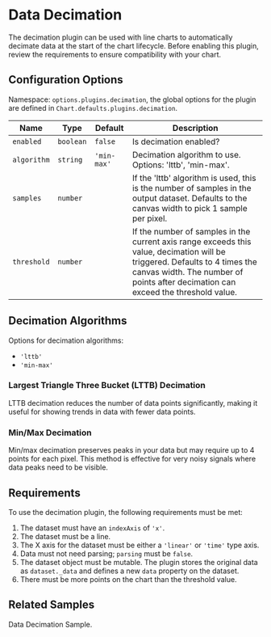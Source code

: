 # Data Decimation

The decimation plugin can be used with line charts to automatically decimate data at the start of the chart lifecycle. Before enabling this plugin, review the requirements to ensure compatibility with your chart.

## Configuration Options

Namespace: `options.plugins.decimation`, the global options for the plugin are defined in `Chart.defaults.plugins.decimation`.

| Name        | Type     | Default      | Description                                                                 |
|-------------|----------|--------------|-----------------------------------------------------------------------------|
| `enabled`   | `boolean`| `false`      | Is decimation enabled?                                                     |
| `algorithm` | `string` | `'min-max'`  | Decimation algorithm to use. Options: 'lttb', 'min-max'.                  |
| `samples`   | `number` |              | If the 'lttb' algorithm is used, this is the number of samples in the output dataset. Defaults to the canvas width to pick 1 sample per pixel. |
| `threshold` | `number` |              | If the number of samples in the current axis range exceeds this value, decimation will be triggered. Defaults to 4 times the canvas width. The number of points after decimation can exceed the threshold value. |

## Decimation Algorithms

Options for decimation algorithms:

- `'lttb'`
- `'min-max'`

### Largest Triangle Three Bucket (LTTB) Decimation

LTTB decimation reduces the number of data points significantly, making it useful for showing trends in data with fewer data points.

### Min/Max Decimation

Min/max decimation preserves peaks in your data but may require up to 4 points for each pixel. This method is effective for very noisy signals where data peaks need to be visible.

## Requirements

To use the decimation plugin, the following requirements must be met:

1. The dataset must have an `indexAxis` of `'x'`.
2. The dataset must be a line.
3. The X axis for the dataset must be either a `'linear'` or `'time'` type axis.
4. Data must not need parsing; `parsing` must be `false`.
5. The dataset object must be mutable. The plugin stores the original data as `dataset._data` and defines a new `data` property on the dataset.
6. There must be more points on the chart than the threshold value.

## Related Samples

Data Decimation Sample.